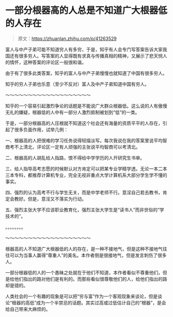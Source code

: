 # 一部分根器高的人总是不知道广大根器低的人存在

> 原文：<https://zhuanlan.zhihu.com/p/41263529>

富人与中产子弟可能不知道穷人有多穷，于是，知乎有人会专门写答案告诉大家我国还有很多穷人。写答案的人显得既有求真与传播真相的精神，又展示了悲天悯人的情怀，这种答案的评论区一般很和谐。

由于有了很多此类答案，知乎的富人与中产子弟慢慢也就知道了中国有很多穷人。

知乎的穷人子弟也乐意（至少不反对）富人及中产子弟知道中国有穷人。

～～～～～～～～～～～～～～～～～～～

知乎的一个容易引起激烈争论的话题是不能说广大群众根器低。这么说的人有傲慢无礼的嫌疑，根器低的人中有一部分人激烈抵制被划到“低”的一类。

于是，一部分根器高的人压根就不知道这个社会还有海量的资质平平的人存在，引起了很多负面作用，试举几例：

一、根器高的人把很难的学习任务说得轻描淡写。每次我说在我的答案里说平均智商考不上清北，评论区一定有人顽强的主张说平均智商可以考清北。

二、根器高的人胡乱给人指路，恨不得给中学学历的人开研究生书单。

三、给人指导高考志愿的时候默认对方肯定可以把某专业学精学透。无论一本二本三本专科，都推荐计算机专业，完全无视非重点大学计算机系大部分学生学不懂的事实。

四、强烈的认为高考不行与学生无关，而是中学老师不行。意淫自己若去教书，肯定会教好。但是，意淫又不落实为行动。

五、强烈主张大学不应该职业教育化，强烈主张大学生是“读书人”而非世俗的“学技术的”。

。。。。。。。。

～～～～～～～～～～～～～～～～～～～

根器高的人不知道广大根器低的人的存在，是一种不接地气，但是这种不接地气往往可以为当事人赢得“尊重人”的美名。本作者倒是很接地气，但是发言刺伤了很多人。

一部分根器低的人的一个愚昧之处就在于他们不知道，本作者看似不尊重他们，但是给他们指出的路对他们是有利的。而那些看似很尊敬他们的人，给他们指出的路却是错的。

人类社会的一个有趣的现象是可以把“穷与富”作为一个客观现象来谈论，但是谈论“根器的高低”成为一个半禁忌的话题。其实过高或过低估计自己的“根器”，是会给自己带来大麻烦的。